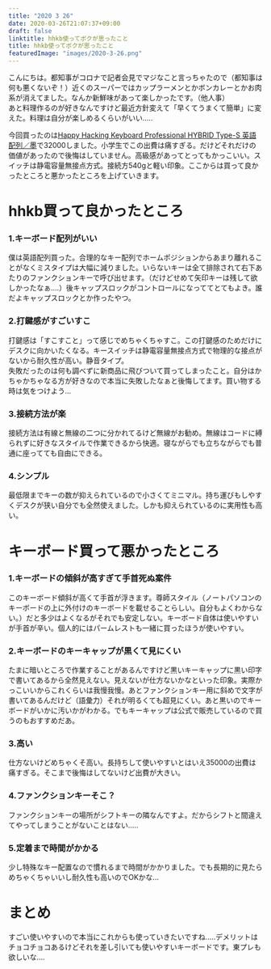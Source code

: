 ```yaml
---
title: "2020 3 26"
date: 2020-03-26T21:07:37+09:00
draft: false
linktitle: hhkb使ってボクが思ったこと
title: hhkb使ってボクが思ったこと
featuredImage: "images/2020-3-26.png"
---
```



こんにちは。都知事がコロナで記者会見でマジなこと言っちゃたので（都知事は何も悪くないぞ！）近くのスーパーではカップラーメンとかボンカレーとかお肉系が消えてました。なんか新鮮味があって楽しかったです。（他人事）  
あと料理作るのが好きなんですけど最近方針変えて「早くてうまくて簡単」に変えた。料理は自分が楽しめるくらいがいい.....  
  
今回買ったのは[Happy Hacking Keyboard Professional HYBRID Type-S 英語配列／墨](https://www.pfu.fujitsu.com/direct/hhkb/detail_pd-kb800bs.html)で32000しました。小学生でこの出費は痛すぎる。だけどそれだけの価値があったので後悔はしていません。高級感があってとってもかっこいい。スイッチは静電容量無接点方式。接続方540gと軽い印象。ここからは買って良かったところと悪かったところを上げていきます。  

# hhkb買って良かったところ

### 1.キーボード配列がいい
僕は英語配列買った。合理的なキー配列でホームポジションからあまり離れることがなくミスタイプは大幅に減りました。いらないキーは全て排除されて右下あたりのファンクションキーで呼び出せます。（だけどせめて矢印キーは残して欲しかったなぁ....）後キャップスロックがコントロールになっててとてもよき。誰だよキャップスロックとか作ったやつ。  

### 2.打鍵感がすごいすこ
打鍵感は「すこすこと」って感じでめちゃくちゃすこ。この打鍵感のためだけにデスクに向かいたくなる。キースイッチは静電容量無接点方式で物理的な接点がないから耐久性が高い。静音タイプ。  
失敗だったのは何も調べずに新商品に飛びついて買ってしまったこと。自分はかちゃかちゃなる方が好きなので本当に失敗したなぁと後悔してます。買い物する時は気をつけよう...  

### 3.接続方法が楽
接続方法は有線と無線の二つに分かれてるけど無線がお勧め。無線はコードに縛られずに好きなスタイルで作業できるから快適。寝ながらでも立ちながらでも普通に座ってても自由にできる。  

### 4.シンプル
最低限までキーの数が抑えられているので小さくてミニマル。持ち運びもしやすくデスクが狭い自分でも全然使えました。しかも抑えられているのに実用性も高い。


# キーボード買って悪かったところ

### 1.キーボードの傾斜が高すぎて手首死ぬ案件
このキーボード傾斜が高くて手首が浮きます。尊師スタイル（ノートパソコンのキーボードの上に外付けのキーボードを載せることらしい。自分もよくわからない。）だと多少はよくなるがそれでも安定しない。キーボード自体は使いやすいが手首が辛い。個人的にはパームレストも一緒に買ったほうが使いやすい。  

### 2.キーボードのキーキャップが黒くて見にくい
たまに暗いところで作業することがあるんですけど黒いキーキャップに黒い印字で書いてあるから全然見えない。見えないが仕方ないかなといった印象。実際かっこいいからこれくらいは我慢我慢。あとファンクションキー用に斜めで文字が書いてあるんだけど（語彙力）それが明るくても超見にくい。あと黒いのでキーボードがいかに汚いかがわかる。でもキーキャップは公式で販売しているので買うのもおすすめだあ。  

### 3.高い
仕方ないけどめちゃくそ高い。長持ちして使いやすいとはいえ35000の出費は痛すぎる。そこまで後悔はしてないけど出費が大きい。

### 4.ファンクションキーそこ？
ファンクションキーの場所がシフトキーの隣なんですよ。だからシフトと間違えてやってしまうことがないことはない.....

### 5.定着まで時間がかかる
少し特殊なキー配置なので慣れるまで時間がかかりました。でも長期的に見たらめちゃくちゃいいし耐久性も高いのでOKかな...

# まとめ
すごい使いやすいので本当にこれからも使っていきたいですね.....デメリットはチョコチョコあるけどそれを差し引いても使いやすいキーボードです。東プレも欲しいな....